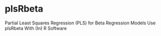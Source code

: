 # plsRbeta
Partial Least Squares Regression (PLS) for Beta Regression Models Use plsRbeta With (In) R Software
